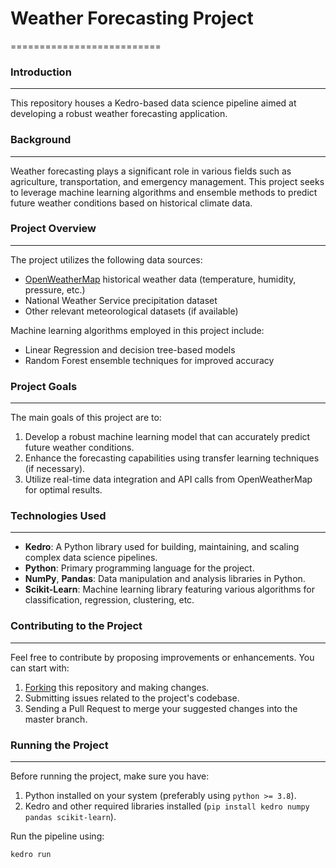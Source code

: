 # Weather Forecasting Project
==========================

### Introduction
---------------

This repository houses a Kedro-based data science pipeline aimed at developing a robust weather forecasting application.

### Background
-------------

Weather forecasting plays a significant role in various fields such as agriculture, transportation, and emergency management. This project seeks to leverage machine learning algorithms and ensemble methods to predict future weather conditions based on historical climate data.

### Project Overview
----------------

The project utilizes the following data sources:

*   [OpenWeatherMap](https://openweathermap.org/) historical weather data (temperature, humidity, pressure, etc.)
*   National Weather Service precipitation dataset
*   Other relevant meteorological datasets (if available)

Machine learning algorithms employed in this project include:

*   Linear Regression and decision tree-based models
*   Random Forest ensemble techniques for improved accuracy

### Project Goals
-----------------

The main goals of this project are to:

1.  Develop a robust machine learning model that can accurately predict future weather conditions.
2.  Enhance the forecasting capabilities using transfer learning techniques (if necessary).
3.  Utilize real-time data integration and API calls from OpenWeatherMap for optimal results.

### Technologies Used
---------------------

*   **Kedro**: A Python library used for building, maintaining, and scaling complex data science pipelines.
*   **Python**: Primary programming language for the project.
*   **NumPy**, **Pandas**: Data manipulation and analysis libraries in Python.
*   **Scikit-Learn**: Machine learning library featuring various algorithms for classification, regression, clustering, etc.

### Contributing to the Project
-----------------------------

Feel free to contribute by proposing improvements or enhancements. You can start with:

1.  [Forking](https://help.github.com/en/articles/forking-a-repo) this repository and making changes.
2.  Submitting issues related to the project's codebase.
3.  Sending a Pull Request to merge your suggested changes into the master branch.

### Running the Project
----------------------

Before running the project, make sure you have:

1.  Python installed on your system (preferably using `python >= 3.8`).
2.  Kedro and other required libraries installed (`pip install kedro numpy pandas scikit-learn`).

Run the pipeline using:
```bash
kedro run